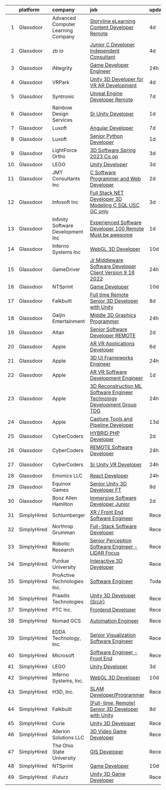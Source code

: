 

|    | platform    | company                            | job                                                                                                                                                                                                                                                                                                                                                                                                                                                                                                                                                                                                                                                                                                                                                                                                                                                                                                                                                                                                                                                                                                                                                                                                                                                                                                                                                                                  | update_time   | location           |
|---:|:------------|:-----------------------------------|:-------------------------------------------------------------------------------------------------------------------------------------------------------------------------------------------------------------------------------------------------------------------------------------------------------------------------------------------------------------------------------------------------------------------------------------------------------------------------------------------------------------------------------------------------------------------------------------------------------------------------------------------------------------------------------------------------------------------------------------------------------------------------------------------------------------------------------------------------------------------------------------------------------------------------------------------------------------------------------------------------------------------------------------------------------------------------------------------------------------------------------------------------------------------------------------------------------------------------------------------------------------------------------------------------------------------------------------------------------------------------------------|:--------------|:-------------------|
|  1 | Glassdoor   | Advanced Computer Learning Company | [Storyline eLearning Content Developer  Remote ](https://www.glassdoor.com/partner/jobListing.htm?pos=127&ao=1136043&s=58&guid=000001834a3fbbbc93b703c3f1d26ccc&src=GD_JOB_AD&t=SR&vt=w&ea=1&cs=1_d70b37e6&cb=1663398034706&jobListingId=1008134135252&jrtk=3-0-1gd53vev8jiju801-1gd53vevrjm6r800-0fc8a3c74219ea28-)                                                                                                                                                                                                                                                                                                                                                                                                                                                                                                                                                                                                                                                                                                                                                                                                                                                                                                                                                                                                                                                                 | 4d            | Remote             |
|  2 | Glassdoor   | zb io                              | [Junior C   Developer  Independent Consultant ](https://www.glassdoor.com/partner/jobListing.htm?pos=113&ao=1136043&s=58&guid=000001834a3fbbbc93b703c3f1d26ccc&src=GD_JOB_AD&t=SR&vt=w&ea=1&cs=1_b1b18ea3&cb=1663398034702&jobListingId=1008134985674&jrtk=3-0-1gd53vev8jiju801-1gd53vevrjm6r800-5c2c2082a66a5154-)                                                                                                                                                                                                                                                                                                                                                                                                                                                                                                                                                                                                                                                                                                                                                                                                                                                                                                                                                                                                                                                                  | 4d            | Remote             |
|  3 | Glassdoor   | iNtegrity                          | [Game Developer Engineer](https://www.glassdoor.com/partner/jobListing.htm?pos=103&ao=1110586&s=58&guid=000001834a3fbbbc93b703c3f1d26ccc&src=GD_JOB_AD&t=SR&vt=w&ea=1&cs=1_934aab65&cb=1663398034701&jobListingId=1008145873332&cpc=D69957E0862862E0&jrtk=3-0-1gd53vev8jiju801-1gd53vevrjm6r800-49c443106c3e012c--6NYlbfkN0C7QpSfatUTTt_pWYjh4fmCixpaZixxEgk6WqG2e9JFSn8PLDX21so4BUVMbM-nBKjmC6IoF58dTff0wYPKbEGY-qRIa4TVxrZEKDCpCNlDFoCckpLj4Xu1bCVcqaisafPJCeJ6Cfh_3B7ETg5KWAKOz0Vhu3tmlT7cFqGqscgEsv5GpRak2BiM-flUD4s9qKQWV9iuSLpbYCV3VcAt_asANCjoR7rbQXCQVYFrRoaySyd4Eu5Dr6QmyC9x082hZnBBrsqTHCFlJO6GNWyc5RquBpCaZuJDdnWNwzjXOs3ZOmb2KBoGFkKI8MK0eUP8cmXHJXHD5RYRTXIif4cK6LokMKUl5dWDHdx6e5RCk1nLoKW9__OTC0oeDtI3ZitW9f6ReMSoTRvAyAAkcOmlMFtVoGjknK32SlTSVHwrHam_JYK5GZ-g-VNrGd90FAmq9fpitE8J-QAgqZbjkomb3TA0nMS-UeJNb_jOt_bQYYAwYlbjjTa0j6VEFkFUFA_ucB4KR_OWoidJWfswM62cxnKv)                                                                                                                                                                                                                                                                                                                                                                                                                                                                                                   | 24h           | Las Vegas, NV      |
|  4 | Glassdoor   | VRPark                             | [Unity 3D Developer for VR AR Development](https://www.glassdoor.com/partner/jobListing.htm?pos=115&ao=1136043&s=58&guid=000001834a3fbbbc93b703c3f1d26ccc&src=GD_JOB_AD&t=SR&vt=w&ea=1&cs=1_43b1de86&cb=1663398034702&jobListingId=1008134316115&jrtk=3-0-1gd53vev8jiju801-1gd53vevrjm6r800-e38182a1c25d7b2a-)                                                                                                                                                                                                                                                                                                                                                                                                                                                                                                                                                                                                                                                                                                                                                                                                                                                                                                                                                                                                                                                                       | 4d            | Hackensack, NJ     |
|  5 | Glassdoor   | Syntronic                          | [Unreal Engine Developer  Remote ](https://www.glassdoor.com/partner/jobListing.htm?pos=128&ao=1136043&s=58&guid=000001834a3fbbbc93b703c3f1d26ccc&src=GD_JOB_AD&t=SR&vt=w&ea=1&cs=1_42f25f37&cb=1663398034706&jobListingId=1008129561436&jrtk=3-0-1gd53vev8jiju801-1gd53vevrjm6r800-76d084cf7005be3e-)                                                                                                                                                                                                                                                                                                                                                                                                                                                                                                                                                                                                                                                                                                                                                                                                                                                                                                                                                                                                                                                                               | 7d            | Detroit, MI        |
|  6 | Glassdoor   | Rainbow Design Services            | [Sr  Unity Developer](https://www.glassdoor.com/partner/jobListing.htm?pos=125&ao=1136043&s=58&guid=000001834a3fbbbc93b703c3f1d26ccc&src=GD_JOB_AD&t=SR&vt=w&ea=1&cs=1_70d9515e&cb=1663398034706&jobListingId=1008142753229&jrtk=3-0-1gd53vev8jiju801-1gd53vevrjm6r800-78ff7e4797b03afd-)                                                                                                                                                                                                                                                                                                                                                                                                                                                                                                                                                                                                                                                                                                                                                                                                                                                                                                                                                                                                                                                                                            | 1d            | Remote             |
|  7 | Glassdoor   | Luxoft                             | [Angular Developer](https://www.glassdoor.com/partner/jobListing.htm?pos=123&ao=1136043&s=58&guid=000001834a3fbbbc93b703c3f1d26ccc&src=GD_JOB_AD&t=SR&vt=w&cs=1_cf08347c&cb=1663398034705&jobListingId=1008128771588&jrtk=3-0-1gd53vev8jiju801-1gd53vevrjm6r800-60f6e5d11c2bebb4-)                                                                                                                                                                                                                                                                                                                                                                                                                                                                                                                                                                                                                                                                                                                                                                                                                                                                                                                                                                                                                                                                                                   | 7d            | Remote             |
|  8 | Glassdoor   | Luxoft                             | [Senior Python Developer](https://www.glassdoor.com/partner/jobListing.htm?pos=122&ao=1136043&s=58&guid=000001834a3fbbbc93b703c3f1d26ccc&src=GD_JOB_AD&t=SR&vt=w&cs=1_74a034ad&cb=1663398034705&jobListingId=1008142648077&jrtk=3-0-1gd53vev8jiju801-1gd53vevrjm6r800-8146cd4531634ece-)                                                                                                                                                                                                                                                                                                                                                                                                                                                                                                                                                                                                                                                                                                                                                                                                                                                                                                                                                                                                                                                                                             | 1d            | Remote             |
|  9 | Glassdoor   | LightForce Ortho                   | [3D Software Spring 2023 Co op](https://www.glassdoor.com/partner/jobListing.htm?pos=119&ao=1136043&s=58&guid=000001834a3fbbbc93b703c3f1d26ccc&src=GD_JOB_AD&t=SR&vt=w&ea=1&cs=1_501460df&cb=1663398034702&jobListingId=1008137185566&jrtk=3-0-1gd53vev8jiju801-1gd53vevrjm6r800-5a989786f5baa222-)                                                                                                                                                                                                                                                                                                                                                                                                                                                                                                                                                                                                                                                                                                                                                                                                                                                                                                                                                                                                                                                                                  | 3d            | Remote             |
| 10 | Glassdoor   | LEGO                               | [Unity Developer](https://www.glassdoor.com/partner/jobListing.htm?pos=114&ao=1136043&s=58&guid=000001834a3fbbbc93b703c3f1d26ccc&src=GD_JOB_AD&t=SR&vt=w&cs=1_a73b4c2e&cb=1663398034702&jobListingId=1008137808602&jrtk=3-0-1gd53vev8jiju801-1gd53vevrjm6r800-660576d780ede973-)                                                                                                                                                                                                                                                                                                                                                                                                                                                                                                                                                                                                                                                                                                                                                                                                                                                                                                                                                                                                                                                                                                     | 3d            | Irvine, CA         |
| 11 | Glassdoor   | JMT Consultants Inc                | [C  Software Programmer and Web Developer](https://www.glassdoor.com/partner/jobListing.htm?pos=130&ao=1136043&s=58&guid=000001834a3fbbbc93b703c3f1d26ccc&src=GD_JOB_AD&t=SR&vt=w&ea=1&cs=1_115265c1&cb=1663398034706&jobListingId=1008140036713&jrtk=3-0-1gd53vev8jiju801-1gd53vevrjm6r800-17ec127f4d8caaf2-)                                                                                                                                                                                                                                                                                                                                                                                                                                                                                                                                                                                                                                                                                                                                                                                                                                                                                                                                                                                                                                                                       | 2d            | Atlanta, GA        |
| 12 | Glassdoor   | Infosoft Inc                       | [Full Stack  NET Developer  3D Modeling  C   SQL   USC GC only ](https://www.glassdoor.com/partner/jobListing.htm?pos=116&ao=1136043&s=58&guid=000001834a3fbbbc93b703c3f1d26ccc&src=GD_JOB_AD&t=SR&vt=w&ea=1&cs=1_1c57d255&cb=1663398034702&jobListingId=1008137042044&jrtk=3-0-1gd53vev8jiju801-1gd53vevrjm6r800-4448e0876ed28ed3-)                                                                                                                                                                                                                                                                                                                                                                                                                                                                                                                                                                                                                                                                                                                                                                                                                                                                                                                                                                                                                                                 | 3d            | Chandler, AZ       |
| 13 | Glassdoor   | Infinity Software Development  Inc | [Experienced Software Developer 100  Remote Must be awesome ](https://www.glassdoor.com/partner/jobListing.htm?pos=102&ao=1110586&s=58&guid=000001834a3fbbbc93b703c3f1d26ccc&src=GD_JOB_AD&t=SR&vt=w&ea=1&cs=1_bffa9a96&cb=1663398034701&jobListingId=1008142203184&cpc=F17331D9BECC482A&jrtk=3-0-1gd53vev8jiju801-1gd53vevrjm6r800-c2662f3580b3026f--6NYlbfkN0DXKDYI_yepg0NlIxbNRNpLYk6-xAUlLi5O8UrMeMQSh_IFDagjIe2h564jAe78WrENS63JURdK2s8_vVnhL1GuKPnvrGb3aePOdt0EYUfhx2tUnm99kJAPhHxsl7JA3kX2M0sMR_LkDnnlnqHibMn237VZ45admLPFZt_B4D0q1WSyEFfCq4KbrIfc2gGyPflTRUwQoW9AFAfGtcxPPziOh6GpYSwaQiasPC5rUs4LUIjoZg9OItHKxS-AKQRxNyhhjajPlKCiocna6i-tzUWVgDdxNsSQYF5Dx6PcsY0q82NRXtSy0NkRuduYBrxbmB4oG5j3EYdiJxcP049oT7UHHx1_k9vQAsiSDSVbrgAyDOv7pN1KTUzM2Ma22N809H4cRu9l780r9XKAf-rr75WA9Lf-CjPoIMq8xWCYkT5TPHpJG1V0yio1uYlNfeI7ByPq6UHdyXIQ2_Vl_3eOJ6DA0r5z6_OvS0zeJSERYShkOJ3OvwW1gaEq0atiXmPZbdaXhiSH5Kv-gw%3D%3D)                                                                                                                                                                                                                                                                                                                                                                                                                                                                   | 1d            | Remote             |
| 14 | Glassdoor   | Inferno Systems  Inc               | [WebGL 3D Developer](https://www.glassdoor.com/partner/jobListing.htm?pos=112&ao=1136043&s=58&guid=000001834a3fbbbc93b703c3f1d26ccc&src=GD_JOB_AD&t=SR&vt=w&ea=1&cs=1_c9184e14&cb=1663398034702&jobListingId=1008120873956&jrtk=3-0-1gd53vev8jiju801-1gd53vevrjm6r800-751172b241560de1-)                                                                                                                                                                                                                                                                                                                                                                                                                                                                                                                                                                                                                                                                                                                                                                                                                                                                                                                                                                                                                                                                                             | 10d           | Remote             |
| 15 | Glassdoor   | GameDriver                         | [Jr  Middleware Software Developer  Client Version 9 16 2022 ](https://www.glassdoor.com/partner/jobListing.htm?pos=118&ao=1136043&s=58&guid=000001834a3fbbbc93b703c3f1d26ccc&src=GD_JOB_AD&t=SR&vt=w&ea=1&cs=1_ddac5bc8&cb=1663398034702&jobListingId=1008145078005&jrtk=3-0-1gd53vev8jiju801-1gd53vevrjm6r800-29a5dff4d5e5cdee-)                                                                                                                                                                                                                                                                                                                                                                                                                                                                                                                                                                                                                                                                                                                                                                                                                                                                                                                                                                                                                                                   | 24h           | Remote             |
| 16 | Glassdoor   | NTSprint                           | [Game Developer](https://www.glassdoor.com/partner/jobListing.htm?pos=111&ao=1136043&s=58&guid=000001834a3fbbbc93b703c3f1d26ccc&src=GD_JOB_AD&t=SR&vt=w&ea=1&cs=1_fa5d6a8f&cb=1663398034702&jobListingId=1008120400728&jrtk=3-0-1gd53vev8jiju801-1gd53vevrjm6r800-c13b497b9d935725-)                                                                                                                                                                                                                                                                                                                                                                                                                                                                                                                                                                                                                                                                                                                                                                                                                                                                                                                                                                                                                                                                                                 | 10d           | Remote             |
| 17 | Glassdoor   | Falkbuilt                          | [ Full time  Remote  Senior 3D Developer with Unity](https://www.glassdoor.com/partner/jobListing.htm?pos=101&ao=1110586&s=58&guid=000001834a3fbbbc93b703c3f1d26ccc&src=GD_JOB_AD&t=SR&vt=w&ea=1&cs=1_16889b2f&cb=1663398034701&jobListingId=1008126825583&cpc=7F925F5888094D6A&jrtk=3-0-1gd53vev8jiju801-1gd53vevrjm6r800-ab5be9727771af57--6NYlbfkN0DQqplsDkfFSnxnGa5ea72jBVVYzNJeO-C3sXv1ec02dIwVTRMXkoow88mCOYebokBaeJkBuaNx0oN1DZKyDKdmWUNsBZUY5NzdyiLm0R2tXUgoXIwvrehBuOe2RJgWSqhMjGIs7r8M8e0hrCD7lTEN7Q2cZ55k_uM4IAF8OA4jvgoNiWD1_Dq9kysLc3t2tZnq-BeeWhH5DsdScf8ztklS-7MmsTcJGQCL-rC75okZvyCjy2dgjFRC4HV7LwO_nu50xobvSCVEJQPMEX6tSa5xUDPUJw448kEHKN2S6GV4zNP1N_JMVuUrGlAan-tat2-BVl8H0rEIIZnsyKF3FYpxUACyzTjPgiXAltRsjnj5dDh961ZyA5ynRsZrf7ep9XD0atZhgDsvGe3avOAIqsjlfxt3WWN2O-TyU5KtVhDPLoCK-WEqiarDKjV5iPX_rP7H51FMi02wjYDzlT6Z6O8OP4AlR8NEeeJb1NAuRDlLG-WxzLrc9u0Qpxd9aWTZOYjYxIKJ_FlU-2uctm_9xT-sMGsceC0TwoM%3D)                                                                                                                                                                                                                                                                                                                                                                                                                                                          | 8d            | Remote             |
| 18 | Glassdoor   | Gaijin Entertainment               | [Middle 3D Graphics Programmer](https://www.glassdoor.com/partner/jobListing.htm?pos=117&ao=1136043&s=58&guid=000001834a3fbbbc93b703c3f1d26ccc&src=GD_JOB_AD&t=SR&vt=w&cs=1_aaefa77f&cb=1663398034702&jobListingId=1008144484632&jrtk=3-0-1gd53vev8jiju801-1gd53vevrjm6r800-dcdcb79d7e6c288a-)                                                                                                                                                                                                                                                                                                                                                                                                                                                                                                                                                                                                                                                                                                                                                                                                                                                                                                                                                                                                                                                                                       | 24h           | Remote             |
| 19 | Glassdoor   | Altair                             | [Senior Software Developer   REMOTE](https://www.glassdoor.com/partner/jobListing.htm?pos=129&ao=1136043&s=58&guid=000001834a3fbbbc93b703c3f1d26ccc&src=GD_JOB_AD&t=SR&vt=w&ea=1&cs=1_e10948fc&cb=1663398034706&jobListingId=1008139796467&jrtk=3-0-1gd53vev8jiju801-1gd53vevrjm6r800-3c67d948e7bb202c-)                                                                                                                                                                                                                                                                                                                                                                                                                                                                                                                                                                                                                                                                                                                                                                                                                                                                                                                                                                                                                                                                             | 2d            | Remote             |
| 20 | Glassdoor   | Apple                              | [AR VR Applications Developer](https://www.glassdoor.com/partner/jobListing.htm?pos=104&ao=1110586&s=58&guid=000001834a3fbbbc93b703c3f1d26ccc&src=GD_JOB_AD&t=SR&vt=w&cs=1_0de9bdad&cb=1663398034701&jobListingId=1008130706359&cpc=8795CF9063CD573D&jrtk=3-0-1gd53vev8jiju801-1gd53vevrjm6r800-55059640dd1773ed--6NYlbfkN0BvKrLyj5gPmtZO9T8euul8TCxuuKNOtzRJOomxnwSEodTz2Bc-sPZlbtkML8D-m4r1Ix6DLeqtxr4SLEKKe7r0fp9wumlFf3rpyvb7KthvRZw6AxaMg4CoDi8hnnfQKaMLXkzhB-_nJGUN4qPAjJPhNVCUnqfVdP2BW7V9NxLCCh53eZunFxdyFQWIO44f8_HcJouEvVY1pcHgmgkHyuZosJjOw4PgIrlrOEwWg2vhJsXRK1hjzdrjf2sV7ugUAKbqVdaQQHepQiTljMyB9CMFQ_CGpTTOQUbsVYVcr4kZvwtfgtk6H19U05NV_oBVmxDcthRvMUmIiJ-_HJZsyK4D90ZU3QczyfkBB8zymjKZzSf9TVLIQMSHt1qjNkarHK-oXHVCXxhXDmukBLN4KJEPNZPVH5zeDc7P7O7wzhMhSmh4uJ9F3g_FvqIhv0kfySaECSV4pr4FDOEA3LULvn8gZkxAPrbxjKgVuqj7Ntt7uU4RlxYGT-Rk3Xgs1SIb-NhNS14FUEVRS9B5LriGwcFe_N_MY1sRMIRSvFBKEl3mY3Y4fGWe5fuPZFG2s6d7VatxS6hWnKNfMzBAZ5T2zS_zHZWCtev97bWHLth8doSCXsVMbdf-wD_8b_g-AMZRygEjFdrMsKSrM32G20xGorP4TQFTbjupV4IPdYhQiGOa3x6S33_Tpsh3qJqb-vEKMf21OOH2AXKdAtBENIwQ7PB_uGGkqwmniHta13EsnzTFLprEgefBICf_gg-sBAj6go160Yr8EMFtUM0ktm8fj7IiwNudPYS1ubiVUc9jaUk9Upd1CkxnZmwzLYFkJ3PwpUb1sjEI1jsxDL-vWif9B_QhVUt6IIhQuhykLL-5cU_DJGcBwmS3uhbvME1nVRlRsaH1HPKPjaqlzzBHzjL7ahIgTvjrHvpVA4POwkcMpnJvyPDnu8tKDK7TWTJ1F0yIfdMUBIyqWvRomQ%3D%3D)                                       | 6d            | Boulder, CO        |
| 21 | Glassdoor   | Apple                              | [3D UI Frameworks Engineer](https://www.glassdoor.com/partner/jobListing.htm?pos=105&ao=1110586&s=58&guid=000001834a3fbbbc93b703c3f1d26ccc&src=GD_JOB_AD&t=SR&vt=w&cs=1_ae1a9601&cb=1663398034701&jobListingId=1008144943224&cpc=654405A9B1E0A9F5&jrtk=3-0-1gd53vev8jiju801-1gd53vevrjm6r800-0c319f6b894fc73b--6NYlbfkN0BvKrLyj5gPmtZO9T8euul8TCxuuKNOtzRJOomxnwSEodTz2Bc-sPZlbtkML8D-m4reGCzwJptyGA3sqoDqkLMl8d4ItPaXziecHVsCbum1nokt02MllgdfjWzdbUw5Dj-bugW_15YUi1c8cMxyiOuwjIGdTEEhcUZawGpOfLxGe3Aeam3Wro9wrg2xW1imRyT-wsgZhwZn1m0d-Xt2MZUw6LDSwJxCBImij9i3Puyybx5Je1vc9oFL-P6kuyrnMRIV-Mv7vNvAVmuWoTrN7kOHC1bEIGIFx1sJtON3jsQ0kES6K5a2ZvzEYZjOK26rrM6d201ILGI9DZYr8ksUgHgx5aYBGMG2CA4CrHYak0B_qw8KnhbmnoNpNAC2NsCa201yG4XtbBhaCATdBZGQffF8t7xrBlVGIIFQE3wlOaViXQ2xMIhcm2EJyq37UQClHXm2MyqzDn90QcVENNz3W1WnAon2wcfLoi3ljt5h1JC2Y-8Y3hrOS82fVTjwwCDFciLfqBl7UnTQlpJ5H5SiEyQPGB3YSHsj8amAXgQZSSMazG8n9FlcB78wYjrIWnwqUJxz1lpfRo6JE8KDYGOeErebb5hw77sVq4P3IB56Jk0EXt9CfbCLDafucaIaci4Z8Wft2At2_xNmG-2eInH93nTtUYcvkXzBOcZS1-CeDglxixh25YEBqL0uI_QngVqGL4mNGi7PtYMDGwvQqRZ8d6z5FEmAHbXzVJ_Ur6COq4NW3SaH2FwZwwbEj16Smnn0EhMDq9rKS-RNzRtaPFB_fCeSMuGh9TdK-xLxxoAL-6obP_khwaN5e058PmKfiXcC-uF7w4GDGCdwiZTgaY6SqeE767K-g3pkQYi3vPfWqQAYXY_D7u6jC5IJ6dVwrruLH1C6imchwgB0nqihQ2YXLokInm1AFunuvrTMlJbKt9SMjUh0IF5-IFJ_RnrJySClSKoi6qZURYc28A%3D%3D)                                          | 24h           | Boulder, CO        |
| 22 | Glassdoor   | Apple                              | [AR VR Software Development Engineer](https://www.glassdoor.com/partner/jobListing.htm?pos=107&ao=1110586&s=58&guid=000001834a3fbbbc93b703c3f1d26ccc&src=GD_JOB_AD&t=SR&vt=w&cs=1_3661f59d&cb=1663398034701&jobListingId=1008141480503&cpc=F41FEAB56D215062&jrtk=3-0-1gd53vev8jiju801-1gd53vevrjm6r800-4aba4a345acf51ce--6NYlbfkN0BvKrLyj5gPmtZO9T8euul8TCxuuKNOtzRJOomxnwSEodTz2Bc-sPZlbtkML8D-m4op5oPwqZ6ZzPbaABCFgre3hDIcmgTfIDfXIzb_bu8vV0G7N8pb7glGbIcHWqteyJ0XCvSZOueoPk1PHqTG0EiEmRwQKiID7yGtYBdezdkxWctMVL65K_MX9DII8reIXCxRYCBsgA5968a87jsHuddPQd0kxEUCE_VeYoyqyvrzP0NYJWDg0LC0OS4Jd8PRAcRKokoM5dN3_T-FngPIJakg1IkxvXSnjtnYaOYxx7QnidyEOGOeHZyOPgX-uF0JipvTTEBnzlGC4UZyVAPMuRTP9M2DnW-HgbwtwciSZctBdVUCF1EN208W22ZbA2K3DZu79UzqHkkBaB3srOv9Q9wpyqk17e3-lKvHeJ2xXHN31U4wz98wUbF0iLjUG7OqTwWOS3t-fVyVN3yTB7daqIWf5-5tcI1WW7vHGiVhGJzj4I3qaENJNexyOfds7fgKxiBKa0QDF6lnM43b9E1Pq-NVWClw16Oy2nfadINH99wnyfRVNqpWfQt7qA1rCV89o1azkDsYwGchTJs4qg4bfQAn3SnwQWFv85ZfYGpsTqMDumnOwEGbToDbkyFR7aYpiwq7Y_UDkvlAP9i8hLWMFzc_5Gon2_R9n3MJLYVjz-MBHROJXN0KNID0QNg9iuHkd2APp16nkm6SaYvfGg56W9Kw01Fx_qbFUTFTe_63_xZVceYj_qgW1BxPRQlBMzlbRGML6L_c6lTe3DQIUGCP8vYpIkuZIyd0Fem6Q_2pf-fmDZIo_5hS1UkGV6XYP0PONcWNlE_E2xzR-qpm7KEsHizsMZaSR2Tu9t1sWwW3q8U_xzr2TZDTgRL921WdLTkutriJRUOF8ZrEr4ZEEt3vTwMqmCIxcJy2w_bGyqiKd71DWcqoEYp6P5NEVcZVyn-nCV-38SgWP0AY3eukDCclg-ZB)                            | 1d            | Boulder, CO        |
| 23 | Glassdoor   | Apple                              | [3D Reconstruction ML Software Engineer  Technology Development Group  TDG ](https://www.glassdoor.com/partner/jobListing.htm?pos=121&ao=1136043&s=58&guid=000001834a3fbbbc93b703c3f1d26ccc&src=GD_JOB_AD&t=SR&vt=w&cs=1_ca9ad9ba&cb=1663398034702&jobListingId=1008146105907&jrtk=3-0-1gd53vev8jiju801-1gd53vevrjm6r800-90c7dd14df092064-)                                                                                                                                                                                                                                                                                                                                                                                                                                                                                                                                                                                                                                                                                                                                                                                                                                                                                                                                                                                                                                          | 24h           | Cupertino, CA      |
| 24 | Glassdoor   | Apple                              | [Capture Tools and Pipeline Developer](https://www.glassdoor.com/partner/jobListing.htm?pos=106&ao=1110586&s=58&guid=000001834a3fbbbc93b703c3f1d26ccc&src=GD_JOB_AD&t=SR&vt=w&cs=1_07de9aed&cb=1663398034701&jobListingId=1008115940683&cpc=AC285F3A3ECA6BB0&jrtk=3-0-1gd53vev8jiju801-1gd53vevrjm6r800-aed41e2bc060019a--6NYlbfkN0BvKrLyj5gPmtZO9T8euul8TCxuuKNOtzRJOomxnwSEodTz2Bc-sPZl5OJ9R4TJsNdNXIS6AYMhnGdboE4Qn3m2qeEdXprSlMk0Qec9nSBI_OrNLpBYp2tDdfqauL1A6hBPjLacG0LQyuO2XFfreA-MFOa8bCKlHinUQK0leaewlXoETg0xiXsoUOQqD-Kf0p2HtZcb8w5gt4j42TogA5gdHlcpIZDWZYdbhU2Ow4w8X1l2-mYzUeJ-cCcIBtMLCenbH-XD2BoR1vjUOfA5XIRXuxYfXMy3rxqPAOq1Zd8qG5uyK2PbnVTjwmnjdSEcaBxwWqWoRSvSGsqsol-5XUwRXXv8YhPZ2qJ32vTEHXWB8YmL6jt_D9Me5dDlTkI2i1G5I_40oUwjiDnLuHRHvJ03tjmZllcCjzLYbynxH9D2p8QDy5phTHVSyUXYINTm6us1Tn8dRScR9MrHWbx9QYOxHDRoP5hwuSiZ6oAeDOCSQGr-TerB_M5Y_FyA_Pd7WAjdgIOiXezfdaTBfpa3FM1k7SjEP7JBHGQPGPw7sIiPxyW1GwDdtBew41a_DdkO9mhqhQX8Or-VBcJeY0zih8OEEKEcUF9IhoxqVI3xY8xqm196-F0VkdI-fxEZUbwnnpcThU7_Ybpovdxo75Mh5fSngYmpSEjpkKZotGExeF4d7ih7gt4xMalQgRoWerSD-4yqHt5KBuTy4wdGLEMfOw66vU0q8bME3GLPRsUQBf9YwB6dAW2h4G4umyLDmircGCeMb2dVlSWRC-HzAVUDeDhj9cMBYjzRakqVrhrUQbL5KAD33vzUO8qSlvsd1Hf-b_NNpYH7nOllrOmfOF8c1TBG-4Yt6nA96ZZlDCWQ3up3O5J7PpS43eW8O5-4h_yzXzXaUP9tmFzkLRx0rg6n4Hswzs5wbSk2ozoNTBIkP1Nh3BDrkZvRXatczdqvfERJDBYWUvJPy2LXl34tlC7tUs22)                           | 13d           | Culver City, CA    |
| 25 | Glassdoor   | CyberCoders                        | [HYBRID PHP Developer](https://www.glassdoor.com/partner/jobListing.htm?pos=110&ao=1110586&s=58&guid=000001834a3fbbbc93b703c3f1d26ccc&src=GD_JOB_AD&t=SR&vt=w&ea=1&cs=1_f9805dd0&cb=1663398034702&jobListingId=1008140369684&cpc=AC285F3A3ECA6BB0&jrtk=3-0-1gd53vev8jiju801-1gd53vevrjm6r800-c6ff0ca4cc42f7b0--6NYlbfkN0CpFJQzrgRR8WqXWK1qKKEqALWJw739KlKqr2H-MSI4eoBlI4EFrmor2FYZMP3muM2qU_lxeZ-TX5HMyTQFVZpDw0zrpSZsm7aOXjySUjpPEqO3Ktgs9XiV5Vos-PghlH-2fi1fXOPvQZniJ3VypVf1ZFXPjwv0HukYV5P2Xr0BmHVF--xVS2NkfuSfghf3pJnVOQ1Ve6_dQyl55-aLg7MMosY5EmfVx_6iHHoSpBsRZ889y8fYudp8nnL8CyHlt_JczypirlNI4pxtmdYdZwqPU7q3YXQNzmN6VvP5EVg7Xi0wHT3mrItqzcV7jnsyd2SIaYVxQtD_hpoRsJPaYSCTigSH49waiJjy6hWTvzePMO6iiN30iK3qINQ5kY_o5bEYQWcaFS0r6Tne9RiBhhr2RDfocMjfA9x6VmKCEBkjh8QjIE2g8Wp3fRHV4r-EF9AWxO9wwi08b1DpKr0YqOjQooVFY31TJUkWC6rtDqnxKmeF0pISI_fSSOYHqoxza_wf5GzUtyhek4xz-Flk9ljN4AkN5DaU3qV6RukMFjj2NNUpnfW9SFLFNKs4jF8_TcmAgVlxMo1AuL6jnaHiIZE7bFJpA2-wu_kWAr2XI6X7q-p8pYdVMseRVPan_ZtYDYyimHsiBSDW24hwns5F9mykdHMwoQUKhrJDkr_7QouebLHvJAl_oWZKFVEFaMimZxa6P4ZGKa1upWi7UwDdjCuWTLFSoYtnUkbQe2iGKJSZPlNiQUJx_hfgtV4rB8BQt_KnYGpCKNm8kC9RoxgvgnIVVrBa2w-sE4_HfhJaJ3Qz98JUitnwGDv3VCuVWQp0PbmGEg8mHbqgYprOBnY7H_8IVWbAJjT1ZmtnlaOlb-wbwmO35yjjjdX2DAC1I7HPYqIfwNH-JvxJiV93VXuNNz_6YuchqvtiSI3seusLa2VDgtgxs8alZt1G73_Sdm-wmFS0XZ-7TEBHeWL0VqLrKFgJQJSaxuzGgtY%3D)                        | 2d            | Cincinnati, OH     |
| 26 | Glassdoor   | CyberCoders                        | [REMOTE Software Developer](https://www.glassdoor.com/partner/jobListing.htm?pos=108&ao=1110586&s=58&guid=000001834a3fbbbc93b703c3f1d26ccc&src=GD_JOB_AD&t=SR&vt=w&ea=1&cs=1_e834d5a3&cb=1663398034702&jobListingId=1008146012438&cpc=451933188B21919D&jrtk=3-0-1gd53vev8jiju801-1gd53vevrjm6r800-3985a5c27bbee79b--6NYlbfkN0CpFJQzrgRR8WqXWK1qKKEqALWJw739KlKqr2H-MSI4eoBlI4EFrmor2FYZMP3muM0tqmUw6C3hYFkzuZYhxON2b6pfinwifiN7NAGBVlpKkLhY76NzgdBEeixU5-T8bhZbkhIWZUPqcVv7_8f-kw-x1g52gGkh2soQMzj3w_WW07T8yqQ8ZAlTMUpEBr1KXA02fZCio3UT5cmfy7idWBfFenfPKI_b82OgOoCknCQok5AQweB24qf6ZxpqfRTN14TggxAFWXnSwBpgimHxqOLYfPEAX7yNx-P4ZpspIZP_UqJ6hHhBxIB_zoBeSu1k1Ju6WeuVI7XWlY7DUOGoWK4bimoSEvYLVebzqd9BfkqjBk-NQOd19xzvOLsfM7VLQ1Hs3sSTxjuKWCXo2K6uJeewznQZTr2Mp218rWfQ91tWB-EuUS2lvroJKhePXli9xAV5priD62iZumwR95pY_vKIBAkc4SzEJm0peB644_C-cDUMSVwBvB_36Ajq_3FFvWUd7fCQZswREr4H7htgcd-WMii7cUh07WaCmMxj09VsBbut-i76W0bDbv-mIXsvESjwE9EXp6nDDh_EMkEiYtJ8qeWm3iTE7m9mnX8M_MsAJf6wFwIBu_y-3Ubju8Rj0UlA2FoD904FcqPnwcBWOCdjMLPAx0Ca04XhlpaUJ7Y3jXgFDWU0gGAF3OU84lHDjkY39RJUqpGrkbaQaiex2cibIadpQfYXxC48Bw42xIaGbgsbvaPCm65NnB_Fgapm-sAjC0nONsHeh8AxFlWnwKK30FUSc9E3dym69mibQLrwOjDLdtaGA9jsCUPBGw4L6OjLXMJRPQ7xTNmZBoSVEtQyfy0ycQxzUSQBr00FaRhDU06nCD7KHxnGMnJgOMXOOCXDRdsG4qHwZJhfbyQO8WrQwegTQmEy-epRe2cwQm6HvivNaarK_t9wLoa9j4NMNwhQvxUpX5z-_ra26SFYBUGwZynKiIK4mwquByGThMALiG2eQjDvJxap) | 24h           | New York, NY       |
| 27 | Glassdoor   | CyberCoders                        | [Sr  Unity  VR  Developer](https://www.glassdoor.com/partner/jobListing.htm?pos=109&ao=1110586&s=58&guid=000001834a3fbbbc93b703c3f1d26ccc&src=GD_JOB_AD&t=SR&vt=w&ea=1&cs=1_9d7ad783&cb=1663398034702&jobListingId=1008146012806&cpc=47CFDC01B3F81FAC&jrtk=3-0-1gd53vev8jiju801-1gd53vevrjm6r800-93267af29a3c86b5--6NYlbfkN0CpFJQzrgRR8WqXWK1qKKEqALWJw739KlKqr2H-MSI4eoBlI4EFrmor2FYZMP3muM0tqmUw6C3hYDV7M0bub4_1FzQIve2VEEYck0DRf3VLx5BFIzvMg6sevL2ZJ8fF0b1BR-13iBy-s6j7u58iCZX4d-0ehlYzRllr3DiYaXmxPz4Hc6vrZQJOhHQDMiQiOAXysvLKsZyMwbjbherxfaWjxDCL2wHxiBGd5tQMkiNnqeunWhx9gicb5-F5jLo8Vr96TxQ7jWaXJdTG4dSCcGSU-GR3Hr1olw8-OHAwtXs9Tjc6E8wCoG17GptzVHaPD08Gx0nvCezwceTIyJcASyl8xiVxPXxh_9P1EHC9PuxrGD1DMaF1oiCXEmc1pG5D5JgGtzdNcn581T-rvAhKZQAgpF4FGqUOaVpLoGc3Zr9JyfBbHdeXIpB2LE3r1giWbydek0g7Eq8NpSeD3ii5u5mGU3eDJaMRTOCuihik6qi6zp8kVi2svBbMyAqW14HrQ7kl0eCJUqHheBSja2ZCI2S56SDl27gshc7AX9Nk-2tslrh84PFWY0q-RASbNKt81OcjbZKDNPGuLqzLkrdPZhaJ_eq3zXip4vpTIIHo8V4ccGatQHhPkP9UvIg-uEl6UpGF0B2ClFLAyCI7X73CkQQ03pw_diPDVJzYAI56xBI1obddg9GQBTAQigonG67Qa4HSjAgVExRTHo9ZWFN4SssmgRdpRNqvxTPhKTxAFyJAH1EezDp8diLGwdmiLkUQELNLzuFib9gAlIiR-EkKKlVWgBRqtP70ZAjFVe1UJy3INexAdDgSv_yUnRIkaGq0aCYchm12UEVtRUwKBBK-zrq66NDMG4164npMN9-flogtKy-VF8i52gkE2kveprSOzIxvXut-9GHZ1bIJHhF67XFNf1UyPE2wHYvUhj-yb17zDPiqqTBQgzIaV6ixpP2ZGjTd6TEP00WcRZZ1IYaMVIAWdGz-OXBGVIHmh9fwVz-4XA%3D%3D)      | 24h           | Los Angeles, CA    |
| 28 | Glassdoor   | Emonics LLC                        | [React Developer](https://www.glassdoor.com/partner/jobListing.htm?pos=120&ao=1136043&s=58&guid=000001834a3fbbbc93b703c3f1d26ccc&src=GD_JOB_AD&t=SR&vt=w&ea=1&cs=1_089b8fa3&cb=1663398034702&jobListingId=1008145262839&jrtk=3-0-1gd53vev8jiju801-1gd53vevrjm6r800-8b4b38402a81b580-)                                                                                                                                                                                                                                                                                                                                                                                                                                                                                                                                                                                                                                                                                                                                                                                                                                                                                                                                                                                                                                                                                                | 24h           | Edison, NJ         |
| 29 | Glassdoor   | Equinox Games                      | [Senior Unity 3D Developer  FT ](https://www.glassdoor.com/partner/jobListing.htm?pos=126&ao=1136043&s=58&guid=000001834a3fbbbc93b703c3f1d26ccc&src=GD_JOB_AD&t=SR&vt=w&ea=1&cs=1_863d5a60&cb=1663398034706&jobListingId=1008123814500&jrtk=3-0-1gd53vev8jiju801-1gd53vevrjm6r800-555ec9c15708c8c1-)                                                                                                                                                                                                                                                                                                                                                                                                                                                                                                                                                                                                                                                                                                                                                                                                                                                                                                                                                                                                                                                                                 | 9d            | Remote             |
| 30 | Glassdoor   | Booz Allen Hamilton                | [Immersive Software Developer  Junior](https://www.glassdoor.com/partner/jobListing.htm?pos=124&ao=1136043&s=58&guid=000001834a3fbbbc93b703c3f1d26ccc&src=GD_JOB_AD&t=SR&vt=w&cs=1_2988af3a&cb=1663398034706&jobListingId=1008139885473&jrtk=3-0-1gd53vev8jiju801-1gd53vevrjm6r800-42a1a03182f0bd7c-)                                                                                                                                                                                                                                                                                                                                                                                                                                                                                                                                                                                                                                                                                                                                                                                                                                                                                                                                                                                                                                                                                | 2d            | San Antonio, TX    |
| 31 | SimplyHired | Schlumberger                       | [XR / Front End Software Engineer](https://www.simplyhired.com/job/MFpHqPfYz7RTEiv1U611wB1tACKrL40fFKGeuoIBplYSrOCG7FXoIw?q=3d+developer)                                                                                                                                                                                                                                                                                                                                                                                                                                                                                                                                                                                                                                                                                                                                                                                                                                                                                                                                                                                                                                                                                                                                                                                                                                            | Recently      | Menlo Park, CA     |
| 32 | SimplyHired | Northrop Grumman                   | [Full-Stack Software Developer](https://www.simplyhired.com/job/KfvAfwA02I-vk_UPEnZagNlbYkXcr_SGAc6Vj_hVI9cqAvTgjTF2XQ?q=3d+developer)                                                                                                                                                                                                                                                                                                                                                                                                                                                                                                                                                                                                                                                                                                                                                                                                                                                                                                                                                                                                                                                                                                                                                                                                                                               | Recently      | Albuquerque, NM    |
| 33 | SimplyHired | Robotic Research                   | [Senior Perception Software Engineer - LIDAR Focus](https://www.simplyhired.com/job/aqesHYNw24F2ZL8wmRfPB2BgVTtDaFwV_NVKgEF85ADdkgcf9UFWDg?q=3d+developer)                                                                                                                                                                                                                                                                                                                                                                                                                                                                                                                                                                                                                                                                                                                                                                                                                                                                                                                                                                                                                                                                                                                                                                                                                           | Recently      | Clarksburg, MD     |
| 34 | SimplyHired | Purdue University                  | [Interactive 3D Developer](https://www.simplyhired.com/job/V76HiP4xnvRBBT6K-n3_Aj63UnWdSszyw3n14uNA9KGovlsslfuQvw?q=3d+developer)                                                                                                                                                                                                                                                                                                                                                                                                                                                                                                                                                                                                                                                                                                                                                                                                                                                                                                                                                                                                                                                                                                                                                                                                                                                    | Recently      | Hammond, IN        |
| 35 | SimplyHired | ProActive Technologies Inc.        | [Software Engineer](https://www.simplyhired.com/job/cwGnikXDzdEAQAzjonQciuW6q__1r41sh-kCLnuvp6zNfwoNXpFMcA?q=3d+developer)                                                                                                                                                                                                                                                                                                                                                                                                                                                                                                                                                                                                                                                                                                                                                                                                                                                                                                                                                                                                                                                                                                                                                                                                                                                           | Today         | Oviedo, FL         |
| 36 | SimplyHired | Praadis Technologies               | [Unity 3D Developer (Sr/Jr)](https://www.simplyhired.com/job/31hotB1dwgPWYBaitSQQZU9riUutiqrBqEYaldY05gk1bCzps8fI9g?q=3d+developer)                                                                                                                                                                                                                                                                                                                                                                                                                                                                                                                                                                                                                                                                                                                                                                                                                                                                                                                                                                                                                                                                                                                                                                                                                                                  | Recently      | Princeton, NJ      |
| 37 | SimplyHired | PTC Inc.                           | [Frontend Developer](https://www.simplyhired.com/job/H2HT22CAmbD2pT9W_CZusqeqbBafIFmAdKfBS_fX6Y7BuVZO5Ty4ow?q=3d+developer)                                                                                                                                                                                                                                                                                                                                                                                                                                                                                                                                                                                                                                                                                                                                                                                                                                                                                                                                                                                                                                                                                                                                                                                                                                                          | Recently      | Boston, MA         |
| 38 | SimplyHired | Nomad GCS                          | [Automation Engineer](https://www.simplyhired.com/job/0MSRg4QFJMq72JCHVjyYFT1ge1Zipw_ugn2XrXGdA9oDVV4GrjSopw?q=3d+developer)                                                                                                                                                                                                                                                                                                                                                                                                                                                                                                                                                                                                                                                                                                                                                                                                                                                                                                                                                                                                                                                                                                                                                                                                                                                         | Recently      | Columbia Falls, MT |
| 39 | SimplyHired | EDDA Technology, Inc.              | [Senior Visualization Software Engineer](https://www.simplyhired.com/job/s52fAwCwDjL7dHToo965ailNAXScrxPZFdN1feTQUYfFDrq5q8IA7A?q=3d+developer)                                                                                                                                                                                                                                                                                                                                                                                                                                                                                                                                                                                                                                                                                                                                                                                                                                                                                                                                                                                                                                                                                                                                                                                                                                      | Recently      | Princeton, NJ      |
| 40 | SimplyHired | Microsoft                          | [Software Engineer - Front End](https://www.simplyhired.com/job/QpNNAipoG5zMdU8XIxxLrdatfC9jF2ZIDSB1da0ajykj7ESzzSYWxQ?q=3d+developer)                                                                                                                                                                                                                                                                                                                                                                                                                                                                                                                                                                                                                                                                                                                                                                                                                                                                                                                                                                                                                                                                                                                                                                                                                                               | Recently      | Redmond, WA        |
| 41 | SimplyHired | LEGO                               | [Unity Developer](https://www.simplyhired.com/job/_KMJykRHxzggJNHE480Gs-y0mU9929SxuTem-9JMwRlarvDY_IeM_A?q=3d+developer)                                                                                                                                                                                                                                                                                                                                                                                                                                                                                                                                                                                                                                                                                                                                                                                                                                                                                                                                                                                                                                                                                                                                                                                                                                                             | 3d            | Irvine, CA         |
| 42 | SimplyHired | Inferno Systems, Inc.              | [WebGL 3D Developer](https://www.simplyhired.com/job/Hpna6erqzxA_iBG2caosG_qVDeRPcwiurWsrzrsl5Yb5FgAp4jTkRA?q=3d+developer)                                                                                                                                                                                                                                                                                                                                                                                                                                                                                                                                                                                                                                                                                                                                                                                                                                                                                                                                                                                                                                                                                                                                                                                                                                                          | 10d           | Remote             |
| 43 | SimplyHired | H3D, Inc.                          | [SLAM Developer/Programmer](https://www.simplyhired.com/job/e5_jnpjKVyAPf9QQzYePr4VXWzTYlowx-kRM2D71F3vDUYXjd8KF4g?q=3d+developer)                                                                                                                                                                                                                                                                                                                                                                                                                                                                                                                                                                                                                                                                                                                                                                                                                                                                                                                                                                                                                                                                                                                                                                                                                                                   | Recently      | Ann Arbor, MI      |
| 44 | SimplyHired | Falkbuilt                          | [[Full-time, Remote] Senior 3D Developer with Unity](https://www.simplyhired.com/job/Dwwsm9If2ATVJZwIWt814zW85whRZGfvuqFBbGx5dU2PhpYXLNvKKA?q=3d+developer)                                                                                                                                                                                                                                                                                                                                                                                                                                                                                                                                                                                                                                                                                                                                                                                                                                                                                                                                                                                                                                                                                                                                                                                                                          | 8d            | Remote             |
| 45 | SimplyHired | Curie                              | [Unity 3D Developer](https://www.simplyhired.com/job/nZ2Ym30ykgJCOuKOjDUvIuHGfuJWRhVKs8xgfTdLiMfzh2fdPaP2Ug?q=3d+developer)                                                                                                                                                                                                                                                                                                                                                                                                                                                                                                                                                                                                                                                                                                                                                                                                                                                                                                                                                                                                                                                                                                                                                                                                                                                          | Recently      | Remote             |
| 46 | SimplyHired | Allerion Solutions LLC             | [3D Video Game Developer](https://www.simplyhired.com/job/Dm8820IOmiXZRVkpw2DQMqeJN_Glh540Mq9Y-ng0jUFHRBoBt3jDCA?q=3d+developer)                                                                                                                                                                                                                                                                                                                                                                                                                                                                                                                                                                                                                                                                                                                                                                                                                                                                                                                                                                                                                                                                                                                                                                                                                                                     | Recently      | Remote             |
| 47 | SimplyHired | The Ohio State University          | [GIS Developer](https://www.simplyhired.com/job/QzuJ-G2FpzXR5TgZnszowCNxDI7RUU1i8pvFpDF7bWq9zD3lQVvfSw?q=3d+developer)                                                                                                                                                                                                                                                                                                                                                                                                                                                                                                                                                                                                                                                                                                                                                                                                                                                                                                                                                                                                                                                                                                                                                                                                                                                               | Recently      | Columbus, OH       |
| 48 | SimplyHired | NTSprint                           | [Game Developer](https://www.simplyhired.com/job/BZ5OTd_VRUAnLx8QKBAte2oWw8EB4E_mdzluR9_3Wp8aQdEjBlc9-g?q=3d+developer)                                                                                                                                                                                                                                                                                                                                                                                                                                                                                                                                                                                                                                                                                                                                                                                                                                                                                                                                                                                                                                                                                                                                                                                                                                                              | 10d           | Remote             |
| 49 | SimplyHired | iFuturz                            | [Unity 3D Game Developer](https://www.simplyhired.com/job/rKKooFdoLNypuJvT7UvRyB73g70dBVltiEJIa6g5-pd7jl3GfOJ1pQ?q=3d+developer)                                                                                                                                                                                                                                                                                                                                                                                                                                                                                                                                                                                                                                                                                                                                                                                                                                                                                                                                                                                                                                                                                                                                                                                                                                                     | Recently      | Norcross, GA       |